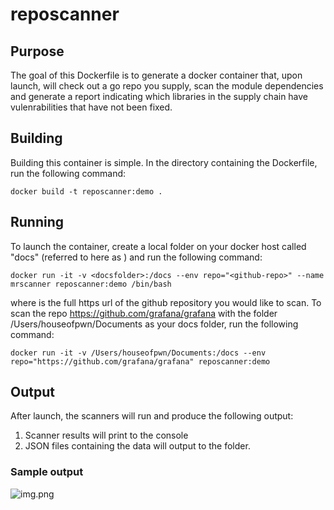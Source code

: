 # reposcanner

## Purpose
The goal of this Dockerfile is to generate a docker container that, upon launch, will
check out a go repo you supply, scan the module dependencies and generate
a report indicating which libraries in the supply chain have vulenrabilities
that have not been fixed.

## Building
Building this container is simple.  In the directory containing the Dockerfile,
run the following command:

```docker build -t reposcanner:demo .```

## Running
To launch the container, create a local folder on your docker host called "docs"
(referred to here as <docsfolder>) and run the following command:

```docker run -it -v <docsfolder>:/docs --env repo="<github-repo>" --name mrscanner reposcanner:demo /bin/bash```

where <github-repo> is the full https url of the github repository you would like to scan.
To scan the repo https://github.com/grafana/grafana with the folder /Users/houseofpwn/Documents as your
docs folder, run the following command:

```docker run -it -v /Users/houseofpwn/Documents:/docs --env repo="https://github.com/grafana/grafana" reposcanner:demo ```


## Output
After launch, the scanners will run and produce the following output:

1. Scanner results will print to the console
2. JSON files containing the data will output to the <docsfolder> folder.

### Sample output
![img.png](sampleoutput01.png)